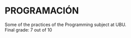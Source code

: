 # PROGRAMACIÓN
Some of the practices of the Programming subject at UBU.
<br>
Final grade: 7 out of 10